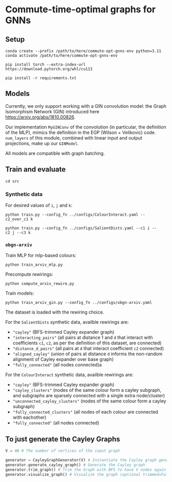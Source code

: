 # Commute-time-optimal graphs for GNNs

## Setup

```
conda create --prefix /path/to/here/commute-opt-gnns-env python=3.11
conda activate /path/to/here/commute-opt-gnns-env

pip install torch --extra-index-url https://download.pytorch.org/whl/cu113

pip install -r requirements.txt
```


## Models

Currently, we only support working with a GIN convolution model: the Graph Isomorphism Network (GIN) introduced here https://arxiv.org/abs/1810.00826. 

Our implementation `MyGINConv` of the convolution (in particular, the definition of the MLP), mimics the definition in the EGP (Wilson + Velikovic) code. `num_layers` of this module, combined with linear input and output projections, make up our `GINModel`. 

All models are compatible with graph batching. 


## Train and evaluate

```
cd src
```

### Synthetic data

For desired values of `i`, `j` and `k`:


```
python train.py --config_fn ../configs/ColourInteract.yaml --c2_over_c1 k 

python train.py --config_fn ../configs/SalientDists.yaml --c1 i --c2 j --c3 k
```

### `obgn-arxiv`

Train MLP for mlp-based colours:

```
python train_arxiv_mlp.py 
```

Precompute rewirings:

```
python compute_arxiv_rewire.py
```

Train models:

```
python train_arxiv_gin.py --config_fn ../configs/obgn-arxiv.yaml
```


The dataset is loaded with the rewiring choice. 

For the `SalientDists` synthetic data, availble rewirings are: 

* `"cayley"` (BFS-trimmed Cayley expander graph)
* `"interacting_pairs"` (all pairs at distance 1 and `d` that interact with coefficients `c1`, `c2`, as per the definition of this dataset, are connected) 
* `"distance_d_pairs"` (all pairs at `d` that interact coefficient `c2` connected) 
* `"aligned_cayley"` (union of pairs at distance `d` informs the non-random alignment of Cayley expander over base graph)
* `"fully_connected"` (all nodes connected)a

For the `ColourInteract` synthetic data, availble rewirings are: 
* `"cayley"` (BFS-trimmed Cayley expander graph)
* `"cayley_clusters"` (nodes of the same colour form a cayley subgraph, and subgraphs are sparsely connected with a single extra node/cluster) 
* `"unconnected_cayley_clusters"` (nodes of the same colour form a cayley subgraph) 
* `"fully_connected_clusters"` (all nodes of each colour are connected with eachother)
* `"fully_connected"` (all nodes connected)

## To just generate the Cayley Graphs

```python
V = 40 # The number of vertices of the input graph

generator = CayleyGraphGenerator(V) # Instantiate the Cayley graph generator by computing the size of the smallest Cayley graph with at least V nodes
generator.generate_cayley_graph() # Generate the Cayley graph
generator.trim_graph() # Trim the Graph with BFS to have V nodes again
generator.visualize_graph() # Visualize the graph (optional trimmed=False to see graph before trimming)
```